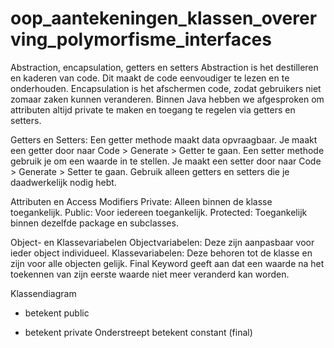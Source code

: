 # oop_aantekeningen_klassen_overerving_polymorfisme_interfaces

Abstraction, encapsulation, getters en setters
Abstraction is het destilleren en kaderen van code. Dit maakt de code eenvoudiger te lezen en te onderhouden.
Encapsulation is het afschermen code, zodat gebruikers niet zomaar zaken kunnen veranderen. Binnen Java hebben we afgesproken om attributen altijd private te maken en toegang te regelen via getters en setters.

Getters en Setters:
Een getter methode maakt data opvraagbaar. Je maakt een getter door naar Code > Generate > Getter te gaan.
Een setter methode gebruik je om een waarde in te stellen. Je maakt een setter door naar Code > Generate > Setter te gaan.
Gebruik alleen getters en setters die je daadwerkelijk nodig hebt.

Attributen en Access Modifiers
Private: Alleen binnen de klasse toegankelijk.
Public: Voor iedereen toegankelijk.
Protected: Toegankelijk binnen dezelfde package en subclasses.

Object- en Klassevariabelen
Objectvariabelen: Deze zijn aanpasbaar voor ieder object individueel.
Klassevariabelen: Deze behoren tot de klasse en zijn voor alle objecten gelijk.
Final Keyword geeft aan dat een waarde na het toekennen van zijn eerste waarde niet meer veranderd kan worden.

Klassendiagram
+ betekent public
- betekent private
  Onderstreept betekent constant (final)